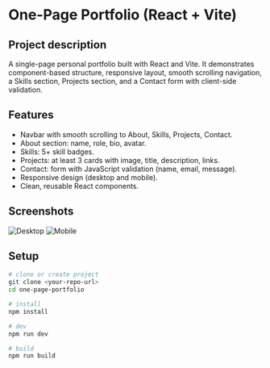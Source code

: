# One-Page Portfolio (React + Vite)

## Project description
A single-page personal portfolio built with React and Vite. It demonstrates component-based structure, responsive layout, smooth scrolling navigation, a Skills section, Projects section, and a Contact form with client-side validation.

## Features
- Navbar with smooth scrolling to About, Skills, Projects, Contact.
- About section: name, role, bio, avatar.
- Skills: 5+ skill badges.
- Projects: at least 3 cards with image, title, description, links.
- Contact: form with JavaScript validation (name, email, message).
- Responsive design (desktop and mobile).
- Clean, reusable React components.

## Screenshots
![Desktop](./screenshots/screenshot-desktop.png)
![Mobile](./screenshots/screenshot-mobile.png)


## Setup
```bash
# clone or create project
git clone <your-repo-url>
cd one-page-portfolio

# install
npm install

# dev
npm run dev

# build
npm run build
